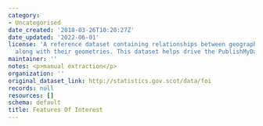 ```yaml
---
category:
- Uncategorised
date_created: '2018-03-26T10:20:27Z'
date_updated: '2022-06-01'
license: 'A reference dataset containing relationships between geographic features,
  along with their geometries. This dataset helps drive the PublishMyData Atlas feature. '
maintainer: ''
notes: <p>manual extraction</p>
organization: ''
original_dataset_link: http://statistics.gov.scot/data/foi
records: null
resources: []
schema: default
title: Features Of Interest
---
```

